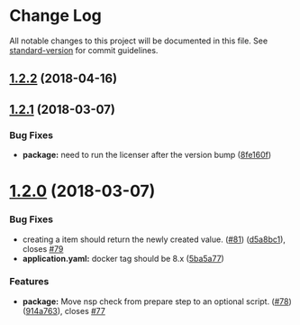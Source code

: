 # Change Log

All notable changes to this project will be documented in this file. See [standard-version](https://github.com/conventional-changelog/standard-version) for commit guidelines.

<a name="1.2.2"></a>
## [1.2.2](https://github.com/bucharest-gold/nodejs-rest-http-crud/compare/v1.2.1...v1.2.2) (2018-04-16)



<a name="1.2.1"></a>
## [1.2.1](https://github.com/bucharest-gold/nodejs-rest-http-crud/compare/v1.2.0...v1.2.1) (2018-03-07)


### Bug Fixes

* **package:** need to run the licenser after the version bump ([8fe160f](https://github.com/bucharest-gold/nodejs-rest-http-crud/commit/8fe160f))



<a name="1.2.0"></a>
# [1.2.0](https://github.com/bucharest-gold/nodejs-rest-http-crud/compare/v1.1.1...v1.2.0) (2018-03-07)


### Bug Fixes

* creating a item should return the newly created value. ([#81](https://github.com/bucharest-gold/nodejs-rest-http-crud/issues/81)) ([d5a8bc1](https://github.com/bucharest-gold/nodejs-rest-http-crud/commit/d5a8bc1)), closes [#79](https://github.com/bucharest-gold/nodejs-rest-http-crud/issues/79)
* **application.yaml:** docker tag should be 8.x ([5ba5a77](https://github.com/bucharest-gold/nodejs-rest-http-crud/commit/5ba5a77))


### Features

* **package:** Move nsp check from prepare step to an optional script. ([#78](https://github.com/bucharest-gold/nodejs-rest-http-crud/issues/78)) ([914a763](https://github.com/bucharest-gold/nodejs-rest-http-crud/commit/914a763)), closes [#77](https://github.com/bucharest-gold/nodejs-rest-http-crud/issues/77)
